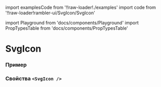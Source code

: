import examplesCode from '!!raw-loader!./examples'
import code from '!!raw-loader!rambler-ui/SvgIcon/SvgIcon'

import Playground from 'docs/components/Playground'
import PropTypesTable from 'docs/components/PropTypesTable'

# SvgIcon

### Пример
<Playground code={examplesCode} />

### Свойства `<SvgIcon />`
<PropTypesTable code={code} />

